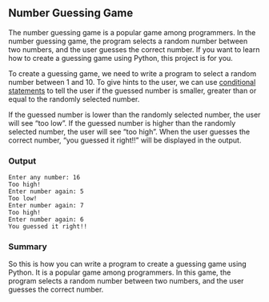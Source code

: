 ## Number Guessing Game

The number guessing game is a popular game among programmers. In the number guessing game, the program selects a random number between two numbers, and the user guesses the correct number. If you want to learn how to create a guessing game using Python, this project is for you.

To create a guessing game, we need to write a program to select a random number between 1 and 10. To give hints to the user, we can use [conditional statements](https://en.wikipedia.org/wiki/Conditional_(computer_programming)) to tell the user if the guessed number is smaller, greater than or equal to the randomly selected number.

If the guessed number is lower than the randomly selected number, the user will see “too low”. If the guessed number is higher than the randomly selected number, the user will see “too high”. When the user guesses the correct number, “you guessed it right!!” will be displayed in the output.

### Output

```
Enter any number: 16
Too high!
Enter number again: 5
Too low!
Enter number again: 7
Too high!
Enter number again: 6
You guessed it right!!
```

### Summary

So this is how you can write a program to create a guessing game using Python. It is a popular game among programmers. In this game, the program selects a random number between two numbers, and the user guesses the correct number.